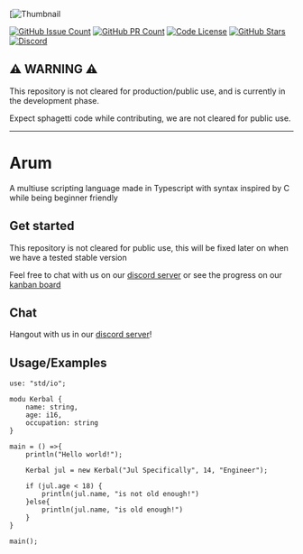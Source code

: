 [![Thumbnail]()

[![GitHub Issue Count](https://img.shields.io/github/issues-raw/ArumLang/Arum?style=flat-square)](https://github.com/JERScript/JERscript/issues)
[![GitHub PR Count](https://img.shields.io/github/issues-pr/ArumLang/Arum?style=flat-square)](https://github.com/JERScript/JERscript/pulls)
[![Code License](https://img.shields.io/github/license/ArumLang/Arum?style=flat-square)](https://github.com/JERScript/JERscript/blob/master/LICENSE)
[![GitHub Stars](https://img.shields.io/github/stars/ArumLang/Arum?style=flat-square)](https://github.com/JERScript/JERscript/stargazers)
[![Discord](https://img.shields.io/discord/942973329386655805?label=discord&logo=discord&logoColor=%23ffffff&style=flat-square)](https://discord.gg/gCGmraBRQ8)
## ⚠ WARNING ⚠
This repository is not cleared for production/public use, and is currently in the development phase.

Expect sphagetti code while contributing, we are not cleared for public use.

---

# Arum
A multiuse scripting language made in Typescript with syntax inspired by C while being beginner friendly

## Get started
This repository is not cleared for public use, this will be fixed later on when we have a tested stable version

Feel free to chat with us on our [discord server](https://discord.gg/gCGmraBRQ8) or see the progress on our [kanban board](https://github.com/orgs/ArumLang/projects/1)

## Chat
Hangout with us in our [discord server](https://discord.gg/gCGmraBRQ8)!

## Usage/Examples
```
use: "std/io";

modu Kerbal {
	name: string,
	age: i16,
	occupation: string
}

main = () =>{
	println("Hello world!");

	Kerbal jul = new Kerbal("Jul Specifically", 14, "Engineer");

	if (jul.age < 18) {
		println(jul.name, "is not old enough!")
	}else{
		println(jul.name, "is old enough!")
	}
}

main();
```
